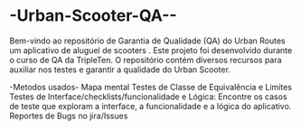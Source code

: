# -Urban-Scooter-QA--
Bem-vindo ao repositório de Garantia de Qualidade (QA) do Urban Routes um aplicativo de aluguel de scooters . Este projeto foi desenvolvido durante o curso de QA da TripleTen. O repositório contém diversos recursos para auxiliar nos testes e garantir a qualidade do Urban Scooter.

-Metodos usados-
 Mapa mental Testes de Classe de Equivalência e Limites Testes de Interface/checklists/funcionalidade e Lógica: Encontre os casos de teste que exploram a interface, a funcionalidade e a lógica do aplicativo. Reportes de Bugs no jira/Issues
